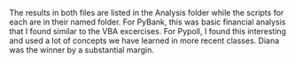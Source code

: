 The results in both files are listed in the Analysis folder while the scripts for each are in their named folder. For PyBank, this was basic financial analysis that I found similar to the VBA excercises. For Pypoll, I found this interesting and used a lot of concepts we have learned in more recent classes. Diana was the winner by a substantial margin. 
